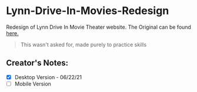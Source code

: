 # Lynn-Drive-In-Movies-Redesign

Redesign of Lynn Drive In Movie Theater website. The Original can be found [here.](https://www.lynndrivein.com/)

> This wasn't asked for, made purely to practice skills

## Creator's Notes:
- [x] Desktop Version - 06/22/21
- [ ] Mobile Version
